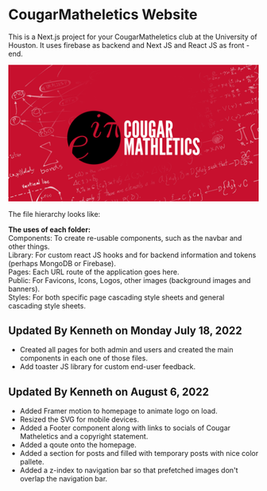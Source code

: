 # CougarMatheletics Website
This is a Next.js project for your CougarMatheletics club at the University of Houston.
It uses firebase as backend and Next JS and React JS as front - end.

![CougarMatheletics Logo](https://github.com/kennethpdang/CougarMatheletics/blob/main/public/logoimage.png?raw=true)

The file hierarchy looks like:

**The uses of each folder:** \
Components: To create re-usable components, such as the navbar and other things. \
Library: For custom react JS hooks and for backend information and tokens (perhaps MongoDB or Firebase). \
Pages: Each URL route of the application goes here. \
Public: For Favicons, Icons, Logos, other images (background images and banners). \
Styles: For both specific page cascading style sheets and general cascading style sheets.

## Updated By Kenneth on Monday July 18, 2022
- Created all pages for both admin and users and created the main components in each one of those files.
- Add toaster JS library for custom end-user feedback.

## Updated By Kenneth on August 6, 2022
- Added Framer motion to homepage to animate logo on load.
- Resized the SVG for mobile devices.
- Added a Footer component along with links to socials of Cougar Matheletics and a copyright statement.
- Added a qoute onto the homepage.
- Added a section for posts and filled with temporary posts with nice color pallete.
- Added a z-index to navigation bar so that prefetched images don't overlap the navigation bar.
